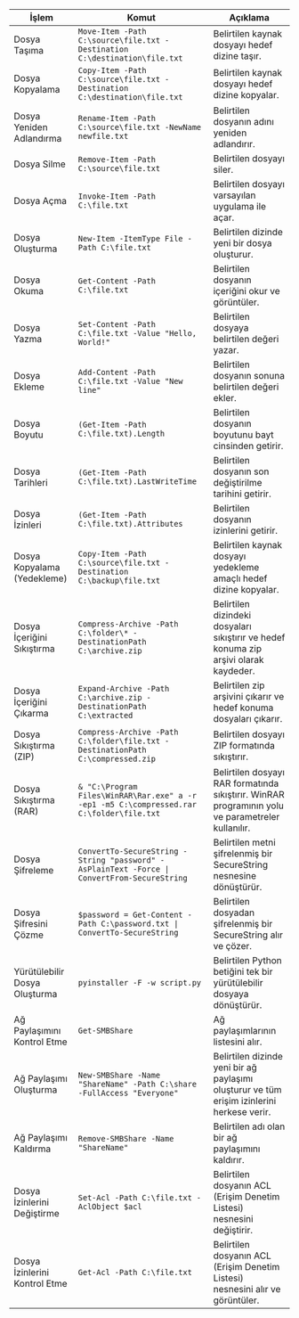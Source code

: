 | İşlem                           | Komut                                                                                               | Açıklama                                                                                           |
|---------------------------------|----------------------------------------------------------------------------------------------------|----------------------------------------------------------------------------------------------------|
| Dosya Taşıma                    | `Move-Item -Path C:\source\file.txt -Destination C:\destination\file.txt`                           | Belirtilen kaynak dosyayı hedef dizine taşır.                                                      |
| Dosya Kopyalama                 | `Copy-Item -Path C:\source\file.txt -Destination C:\destination\file.txt`                          | Belirtilen kaynak dosyayı hedef dizine kopyalar.                                                    |
| Dosya Yeniden Adlandırma        | `Rename-Item -Path C:\source\file.txt -NewName newfile.txt`                                         | Belirtilen dosyanın adını yeniden adlandırır.                                                      |
| Dosya Silme                     | `Remove-Item -Path C:\source\file.txt`                                                             | Belirtilen dosyayı siler.                                                                           |
| Dosya Açma                      | `Invoke-Item -Path C:\file.txt`                                                                     | Belirtilen dosyayı varsayılan uygulama ile açar.                                                    |
| Dosya Oluşturma                 | `New-Item -ItemType File -Path C:\file.txt`                                                         | Belirtilen dizinde yeni bir dosya oluşturur.                                                        |
| Dosya Okuma                     | `Get-Content -Path C:\file.txt`                                                                      | Belirtilen dosyanın içeriğini okur ve görüntüler.                                                    |
| Dosya Yazma                     | `Set-Content -Path C:\file.txt -Value "Hello, World!"`                                              | Belirtilen dosyaya belirtilen değeri yazar.                                                         |
| Dosya Ekleme                    | `Add-Content -Path C:\file.txt -Value "New line"`                                                   | Belirtilen dosyanın sonuna belirtilen değeri ekler.                                                 |
| Dosya Boyutu                    | `(Get-Item -Path C:\file.txt).Length`                                                                | Belirtilen dosyanın boyutunu bayt cinsinden getirir.                                                |
| Dosya Tarihleri                 | `(Get-Item -Path C:\file.txt).LastWriteTime`                                                        | Belirtilen dosyanın son değiştirilme tarihini getirir.                                             |
| Dosya İzinleri                  | `(Get-Item -Path C:\file.txt).Attributes`                                                            | Belirtilen dosyanın izinlerini getirir.                                                             |
| Dosya Kopyalama (Yedekleme)     | `Copy-Item -Path C:\source\file.txt -Destination C:\backup\file.txt`                              | Belirtilen kaynak dosyayı yedekleme amaçlı hedef dizine kopyalar.                                    |
| Dosya İçeriğini Sıkıştırma      | `Compress-Archive -Path C:\folder\* -DestinationPath C:\archive.zip`                                | Belirtilen dizindeki dosyaları sıkıştırır ve hedef konuma zip arşivi olarak kaydeder.                 |
| Dosya İçeriğini Çıkarma        | `Expand-Archive -Path C:\archive.zip -DestinationPath C:\extracted`                                 | Belirtilen zip arşivini çıkarır ve hedef konuma dosyaları çıkarır.                                   |
| Dosya Sıkıştırma (ZIP)         | `Compress-Archive -Path C:\folder\file.txt -DestinationPath C:\compressed.zip`                     | Belirtilen dosyayı ZIP formatında sıkıştırır.                                                       |
| Dosya Sıkıştırma (RAR)         | `& "C:\Program Files\WinRAR\Rar.exe" a -r -ep1 -m5 C:\compressed.rar C:\folder\file.txt`           | Belirtilen dosyayı RAR formatında sıkıştırır. WinRAR programının yolu ve parametreler kullanılır.    |
| Dosya Şifreleme                | `ConvertTo-SecureString -String "password" -AsPlainText -Force \| ConvertFrom-SecureString`        | Belirtilen metni şifrelenmiş bir SecureString nesnesine dönüştürür.                                 |
| Dosya Şifresini Çözme          | `$password = Get-Content -Path C:\password.txt \| ConvertTo-SecureString`                        | Belirtilen dosyadan şifrelenmiş bir SecureString alır ve çözer.                                     |
| Yürütülebilir Dosya Oluşturma  | `pyinstaller -F -w script.py`                                                                     | Belirtilen Python betiğini tek bir yürütülebilir dosyaya dönüştürür.                                 |
| Ağ Paylaşımını Kontrol Etme    | `Get-SMBShare`                                                                                     | Ağ paylaşımlarının listesini alır.                                                                 |
| Ağ Paylaşımı Oluşturma         | `New-SMBShare -Name "ShareName" -Path C:\share -FullAccess "Everyone"`                             | Belirtilen dizinde yeni bir ağ paylaşımı oluşturur ve tüm erişim izinlerini herkese verir.            |
| Ağ Paylaşımı Kaldırma          | `Remove-SMBShare -Name "ShareName"`                                                                 | Belirtilen adı olan bir ağ paylaşımını kaldırır.                                                     |
| Dosya İzinlerini Değiştirme    | `Set-Acl -Path C:\file.txt -AclObject $acl`                                                         | Belirtilen dosyanın ACL (Erişim Denetim Listesi) nesnesini değiştirir.                               |
| Dosya İzinlerini Kontrol Etme  | `Get-Acl -Path C:\file.txt`                                                                         | Belirtilen dosyanın ACL (Erişim Denetim Listesi) nesnesini alır ve görüntüler.                       |
